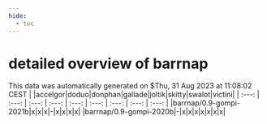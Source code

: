 ```yaml
---
hide:
  - toc
---
```


detailed overview of barrnap
============================


This data was automatically generated on $Thu, 31 Aug 2023 at 11:08:02 CEST
| |accelgor|doduo|donphan|gallade|joltik|skitty|swalot|victini|
| :---: | :---: | :---: | :---: | :---: | :---: | :---: | :---: | :---: |
|barrnap/0.9-gompi-2021b|x|x|x|-|x|x|x|x|
|barrnap/0.9-gompi-2020b|-|x|x|x|x|x|x|x|

